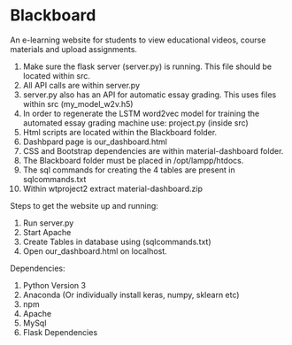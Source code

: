 # Blackboard
An e-learning website for students to view educational videos, course materials and upload assignments.

1. Make sure the flask server (server.py) is running. This file should be located within src.
2. All API calls are within server.py
3. server.py also has an API for automatic essay grading. This uses files within src (my_model_w2v.h5)
4. In order to regenerate the LSTM word2vec model for training the automated essay grading machine use: project.py (inside src)
5. Html scripts are located within the Blackboard folder.
6. Dashbpard page is our_dashboard.html
7. CSS and Bootstrap dependencies are within material-dashboard folder.
8. The Blackboard folder must be placed in /opt/lampp/htdocs.
9. The sql commands for creating the 4 tables are present in sqlcommands.txt
10. Within wtproject2 extract material-dashboard.zip

Steps to get the website up and running:

1. Run server.py
2. Start Apache
3. Create Tables in database using (sqlcommands.txt)
4. Open our_dashboard.html on localhost.


Dependencies:
1. Python Version 3
2. Anaconda (Or individually install keras, numpy, sklearn etc)
3. npm
4. Apache
5. MySql
6. Flask Dependencies
